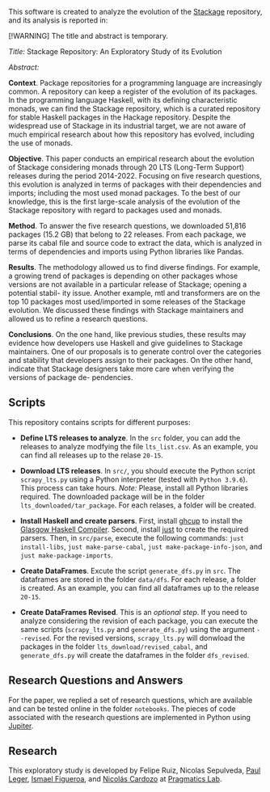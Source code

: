 
This software is created to analyze the evolution of the [Stackage](https://www.stackage.org) repository, and its analysis is reported in:

[!WARNING] The title and abstract is temporary.

_Title:_ Stackage Repository: An Exploratory Study of its Evolution
 
_Abstract:_  

**Context**. Package repositories for a programming language are increasingly common. A repository can keep a register of the evolution of its packages. In the programming language Haskell, with its defining characteristic monads, we can find the Stackage repository, which is a curated repository for stable Haskell packages in the Hackage repository. Despite the widespread use of Stackage in its industrial target, we are not aware of much empirical research about how this repository has evolved, including the use of monads. 

**Objective**. This paper conducts an empirical research about the evolution of Stackage considering monads through 20 LTS (Long-Term Support) releases during the period 2014-2022. Focusing on five research questions, this evolution is analyzed in terms of packages with their dependencies and imports; including the most used monad packages. To the best of our knowledge, this is the first large-scale analysis of the evolution of the Stackage repository with regard to packages used and monads.

**Method**. To answer the five research questions, we downloaded 51,816 packages (15.2 GB) that belong to 22 releases. From each package, we parse its cabal file and source code to extract the data, which is analyzed in terms of dependencies and imports using Python libraries like Pandas.

**Results**. The methodology allowed us to find diverse findings. For example, a growing trend of packages is depending on other packages whose versions are not available in a particular release of Stackage; opening a potential stabil- ity issue. Another example, mtl and transformers are on the top 10 packages most used/imported in some releases of the Stackage evolution. We discussed these findings with Stackage maintainers and allowed us to refine a research questions.

**Conclusions**. On the one hand, like previous studies, these results may evidence how developers use Haskell and give guidelines to Stackage maintainers. One of our proposals is to generate control over the categories and stability that developers assign to their packages. On the other hand, indicate that Stackage designers take more care when verifying the versions of package de- pendencies.


## Scripts

This repository contains scripts for different purposes:

* **Define LTS releases to analyze**. In the ``src`` folder, you can add the releases to analyze modfying the file ``lts_list.csv``. As an example, you can find all releases up to the relase ``20-15``. 

* **Download LTS releases**. In ``src/``, you should execute the Python script ``scrapy_lts.py`` using a Python interpreter (tested with ``Python 3.9.6``). This process can take hours. _Note:_ Please, install all Python libraries required. The downloaded package will be in the folder ``lts_downloaded/tar_package``. For each relases, a folder will be created.      

* **Install Haskell and create parsers**. First, install [ghcup](https://www.haskell.org/ghcup/install/) to install the [Glasgow Haskell Compiler](https://www.haskell.org/ghc/). Second, install [just](https://just.systems/) to create the required parsers. Then, in ``src/parse``, execute the following commands: ``just install-libs``, ``just make-parse-cabal``, ``just make-package-info-json``, and ``just make-package-imports``.

* **Create DataFrames**. Excute the script ``generate_dfs.py`` in ``src``. The dataframes are stored in the folder ``data/dfs``. For each release, a folder is created. As an example, you can find all dataframes up to the release ``20-15``.

* **Create DataFrames Revised**. This is an _optional step_. If you need to analyze considering the revision of each package, you can execute the same scripts (``scrapy_lts.py`` and ``generate_dfs.py``) using the argument ``--revised``. For the revised versions, ``scrapy_lts.py`` will donwload the packages in the folder ``lts_download/revised_cabal``, and ``generate_dfs.py`` will create the dataframes in the folder ``dfs_revised``.  

## Research Questions and Answers

For the paper, we replied a set of research questions, which are available and can be tested online in the folder ``notebooks``. The pieces of code associated with the research questions are implemented in Python using [Jupiter](https://jupyter.org/).      


## Research

This exploratory study is developed by Felipe Ruiz, Nicolas Sepulveda, [Paul Leger](http://pleger.cl), [Ismael Figueroa](https://ifigueroap.github.io/), and [Nicolás Cardozo](https://github.com/ncardozo) at [Pragmatics Lab](http://pragmaticslab.com). 



